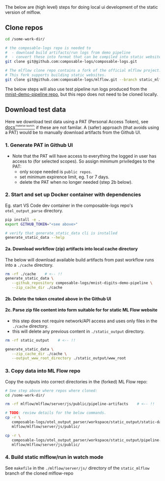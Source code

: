 The below are (high level) steps for doing local ui development of the static version of mlflow.

## Clone repos

```bash
cd /some-work-dir/

# the composable-logs repo is needed to
#  - download build artifacts/run logs from demo pipeline
#  - convert these into format that can be compiled into static website
git clone git@github.com:composable-logs/composable-logs.git

# The mlflow clone repo contains a fork of the official mlflow project.
# This fork supports building static websites.
git clone git@github.com:composable-logs/mlflow.git --branch static_mlflow
```

The below steps will also use test pipeline run logs produced from the [mnist-demo-pipeline repo](https://github.com/composable-logs/mnist-digits-demo-pipeline), but this repo does not need to be cloned locally.

## Download test data
Here we download test data using a PAT (Personal Access Token), see [docs<sup><sup><sub>:material-launch:</sub></sup></sup>](https://docs.github.com/en/authentication/keeping-your-account-and-data-secure/creating-a-personal-access-token) if these are not familar. A (safer) approach (that avoids using a PAT) would be to manually download artifacts from the Github UI.

### 1. Generate PAT in Github UI
 - Note that the PAT will have access to everything the logged in user has access to (for selected scopes). So assign minimum priviledges to the PAT:
   - only scope needed is `public repos`.
   - set minimum expirence limit, eg. 1 or 7 days.
   - delete the PAT when no longer needed (step 2b below).

### 2. Start and set up Docker container with dependencies
Eg. start VS Code dev container in the composable-logs repo's `otel_output_parse` directory.

```bash
pip install -e .
export GITHUB_TOKEN="<see above>"

# verify that generate_static_data cli is installed
generate_static_data --help
```

#### 2a. Download workflow (zip) artifacts into local cache directory
The below will download available build artifacts from past workflow runs into a `./cache` directory.
```bash
rm -rf ./cache    # <-- !!
generate_static_data \
   --github_repository composable-logs/mnist-digits-demo-pipeline \
   --zip_cache_dir ./cache
```
#### 2b. Delete the token created above in the Github UI

#### 2c. Parse zip file content into form suitable for for static ML Flow website
- this step does not require network/API access and uses only files in the `./cache` directory.
- this will delete any previous content in `./static_output` directory.

```bash
rm -rf static_output    # <-- !!

generate_static_data \
   --zip_cache_dir ./cache \
   --output_www_root_directory ./static_output/www_root
```

### 3. Copy data into ML Flow repo

Copy the outputs into correct directories in the (forked) ML Flow repo:

```bash
# See step above where repos where cloned:
cd /some-work-dir/

rm -rf mlflow/mlflow/server/js/public/pipeline-artifacts    # <-- !!

# TODO: review details for the below commands.
cp -r \
   composable-logs/otel_output_parser/workspace/static_output/static-data.json \
   mlflow/mlflow/server/js/public/

cp -r \
   composable-logs/otel_output_parser/workspace/static_output/pipeline-artifacts \
   mlflow/mlflow/server/js/public/

```

### 4. Build static mlflow/run in watch mode

See `makefile` in the `./mlflow/server/js/` directory of the `static_mlflow` branch of the cloned mlflow-repo
